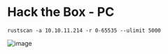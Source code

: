 # Hack the Box - PC

```
rustscan -a 10.10.11.214 -r 0-65535 --ulimit 5000
```
![image](https://github.com/karanshergill/Hack-the-Box/assets/83878909/9db8df51-2dbd-4807-93ad-da57db91d291)
